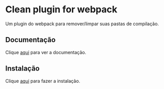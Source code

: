 # Clean plugin for webpack

Um plugin do webpack para remover/limpar suas pastas de compilação.

## Documentação

Clique [aqui](https://github.com/johnagan/clean-webpack-plugin) para ver a documentação.

## Instalação

Clique [aqui](https://www.npmjs.com/package/clean-webpack-plugin) para fazer a instalação.